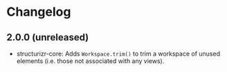 # Changelog

## 2.0.0 (unreleased)

- structurizr-core: Adds `Workspace.trim()` to trim a workspace of unused elements (i.e. those not associated with any views).

